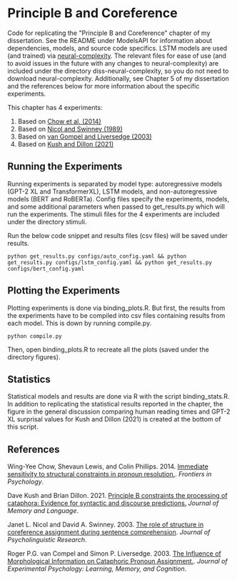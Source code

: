 # Principle B and Coreference

Code for replicating the "Principle B and Coreference" chapter of my
dissertation. See the README under ModelsAPI for information about
dependencies, models, and source code specifics.  LSTM models are used (and
trained) via [neural-complexity](https://github.com/vansky/neural-complexity).
The relevant files for ease of use (and to avoid issues in the future with any
changes to neural-complexity) are included under the directory
diss-neural-complexity, so you do not need to download neural-complexity.
Additionally, see Chapter 5 of my dissertation and the references below for
more information about the specific experiments. 

This chapter has 4 experiments: 

1. Based on [Chow et al. (2014)](https://doi.org/10.3389/fpsyg.2014.00630)
2. Based on [Nicol and Swinney (1989)](https://doi.org/10.1007/BF01069043)
3. Based on [van Gompel and Liversedge (2003)](https://doi.apa.org/doiLanding?doi=10.1037%2F0278-7393.29.1.128)
4. Based on [Kush and Dillon (2021)](https://www.sciencedirect.com/science/article/pii/S0749596X21000371)

## Running the Experiments

Running experiments is separated by model type: autoregressive models (GPT-2 XL
and TransformerXL), LSTM models, and non-autoregressive models (BERT and
RoBERTa). Config files specify the experiments, models, and some additional
parameters when passed to get\_results.py which will run the experiments. The
stimuli files for the 4 experiments are included under the directory stimuli.


Run the below code snippet and results files (csv files) will be saved under results. 

```
python get_results.py configs/auto_config.yaml && python get_results.py configs/lstm_config.yaml && python get_results.py configs/bert_config.yaml
```

## Plotting the Experiments 

Plotting experiments is done via binding\_plots.R. But first, the results from
the experiments have to be compiled into csv files containing results from each
model. This is down by running compile.py.

``` 
python compile.py
```

Then, open binding\_plots.R to recreate all the plots (saved under the directory
figures). 

## Statistics 

Statistical models and results are done via R with the script binding\_stats.R.
In addition to replicating the statistical results reported in the chapter, the
figure in the general discussion comparing human reading times and GPT-2 XL
surprisal values for Kush and Dillon (2021) is created at the bottom of this
script.

## References

Wing-Yee Chow, Shevaun Lewis, and Colin Phillips. 2014. [Immediate sensitivity to structural constraints in pronoun resolution.](https://doi.org/10.3389/fpsyg.2014.00630). *Frontiers in Psychology*. 

Dave Kush and Brian Dillon. 2021. [Principle B constraints the processing of cataphora: Evidence for syntactic and discourse predictions.](https://www.sciencedirect.com/science/article/pii/S0749596X21000371) *Journal of Memory and Language*.

Janet L. Nicol and David A. Swinney. 2003. [The role of structure in coreference assignment during sentence comprehension](https://doi.org/10.1007/BF01069043). *Journal of Psycholinguistic Research*. 

Roger P.G. van Compel and Simon P. Liversedge. 2003. [The Influence of Morphological Information on Cataphoric Pronoun Assignment.](https://doi.apa.org/doiLanding?doi=10.1037%2F0278-7393.29.1.128). *Journal of Experimental Psychology: Learning, Memory, and Cognition*. 
